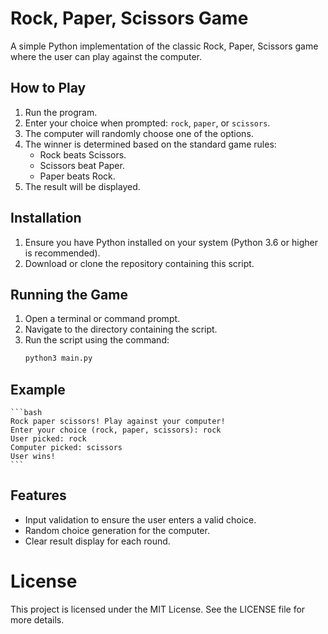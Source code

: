 # Rock, Paper, Scissors Game

A simple Python implementation of the classic Rock, Paper, Scissors game where the user can play against the computer.

## How to Play

1. Run the program.
2. Enter your choice when prompted: `rock`, `paper`, or `scissors`.
3. The computer will randomly choose one of the options.
4. The winner is determined based on the standard game rules:
   - Rock beats Scissors.
   - Scissors beat Paper.
   - Paper beats Rock.
5. The result will be displayed.

## Installation

1. Ensure you have Python installed on your system (Python 3.6 or higher is recommended).
2. Download or clone the repository containing this script.

## Running the Game

1. Open a terminal or command prompt.
2. Navigate to the directory containing the script.
3. Run the script using the command:
   ```bash
   python3 main.py
    ```
## Example
    ```bash
    Rock paper scissors! Play against your computer!
    Enter your choice (rock, paper, scissors): rock
    User picked: rock
    Computer picked: scissors
    User wins!
    ```
## Features
- Input validation to ensure the user enters a valid choice.
- Random choice generation for the computer.
- Clear result display for each round.

# License
This project is licensed under the MIT License. See the LICENSE file for more details.